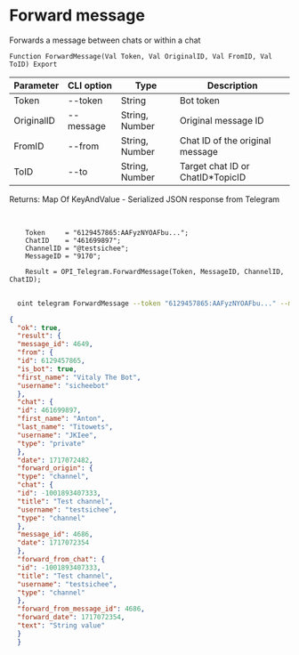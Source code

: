 ﻿---
sidebar_position: 11
---

# Forward message
 Forwards a message between chats or within a chat



`Function ForwardMessage(Val Token, Val OriginalID, Val FromID, Val ToID) Export`

  | Parameter | CLI option | Type | Description |
  |-|-|-|-|
  | Token | --token | String | Bot token |
  | OriginalID | --message | String, Number | Original message ID |
  | FromID | --from | String, Number | Chat ID of the original message |
  | ToID | --to | String, Number | Target chat ID or ChatID*TopicID |

  
  Returns:  Map Of KeyAndValue - Serialized JSON response from Telegram

<br/>




```bsl title="Code example"
    Token     = "6129457865:AAFyzNYOAFbu...";
    ChatID    = "461699897";
    ChannelID = "@testsichee";
    MessageID = "9170";

    Result = OPI_Telegram.ForwardMessage(Token, MessageID, ChannelID, ChatID);
```



```sh title="CLI command example"
    
  oint telegram ForwardMessage --token "6129457865:AAFyzNYOAFbu..." --message %message% --from %from% --to %to%

```

```json title="Result"
{
  "ok": true,
  "result": {
  "message_id": 4649,
  "from": {
  "id": 6129457865,
  "is_bot": true,
  "first_name": "Vitaly The Bot",
  "username": "sicheebot"
  },
  "chat": {
  "id": 461699897,
  "first_name": "Anton",
  "last_name": "Titowets",
  "username": "JKIee",
  "type": "private"
  },
  "date": 1717072482,
  "forward_origin": {
  "type": "channel",
  "chat": {
  "id": -1001893407333,
  "title": "Test channel",
  "username": "testsichee",
  "type": "channel"
  },
  "message_id": 4686,
  "date": 1717072354
  },
  "forward_from_chat": {
  "id": -1001893407333,
  "title": "Test channel",
  "username": "testsichee",
  "type": "channel"
  },
  "forward_from_message_id": 4686,
  "forward_date": 1717072354,
  "text": "String value"
  }
  }
```
